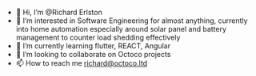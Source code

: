 - 👋 Hi, I’m @Richard Erlston
- 👀 I’m interested in Software Engineering for almost anything, currently into home automation especially around solar panel and battery management to counter load shedding effectively
- 🌱 I’m currently learning flutter, REACT, Angular
- 💞️ I’m looking to collaborate on Octoco projects
- 📫 How to reach me richard@octoco.ltd

<!---
Richard-Octoco/Richard-Octoco is a ✨ special ✨ repository because its `README.md` (this file) appears on your GitHub profile.
You can click the Preview link to take a look at your changes.
--->
